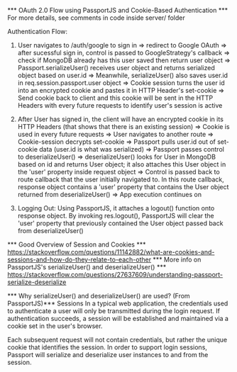 *** OAuth 2.0 Flow using PassportJS and Cookie-Based Authentication ***
For more details, see comments in code inside server/ folder

Authentication Flow: 
1)  User navigates to /auth/google to sign in => redirect to Google OAuth => 
    after sucessful sign in, control is passed to GoogleStrategy's callback =>
    check if MongoDB already has this user saved then return user object => 
    Passport.serializeUser() receives user object and returns serialized object based on user.id =>
    Meanwhile, serializeUser() also saves user.id in req.session.passport.user object =>
    Cookie session turns the user id into an encrypted cookie and pastes it in HTTP Header's set-cookie => 
    Send cookie back to client and this cookie will be sent in the HTTP Headers with every future requests to identify user's session is active

2)  After User has signed in, the client will have an encrypted cookie in its HTTP Headers (that shows that there is an existing session) =>
    Cookie is used in every future requests => 
    User navigates to another route =>
    Cookie-session decrypts set-cookie => 
    Passport pulls user.id out of set-cookie data  (user.id is what was serialized) =>
    Passport passes control to deserializeUser() =>
    deserializeUser() looks for User in MongoDB based on id and returns User object; it also attaches this User object in the 'user' property inside request object =>
    Control is passed back to route callback that the user initially navigated to.
    In this route callback, response object contains a 'user' property that contains the User object returned from deserializeUser() =>
    App execution continues on


3)  Logging Out: 
    Using PassportJS, it attaches a logout() function onto response object. 
    By invoking res.logout(), PassportJS will clear the 'user' property 
    that previously contained the User object passed back from deserializeUser()
    
*** Good Overview of Session and Cookies *** https://stackoverflow.com/questions/11142882/what-are-cookies-and-sessions-and-how-do-they-relate-to-each-other
*** More info on PassportJS's serializeUser() and deserializeUser() *** https://stackoverflow.com/questions/27637609/understanding-passport-serialize-deserialize

*** Why serializeUser() and deserializeUser() are used? (From PassportJS)***
Sessions
In a typical web application, the credentials used to authenticate a user will only be transmitted during the login request. If authentication succeeds, a session will be established and maintained via a cookie set in the user's browser.

Each subsequent request will not contain credentials, but rather the unique cookie that identifies the session. In order to support login sessions, Passport will serialize and deserialize user instances to and from the session.